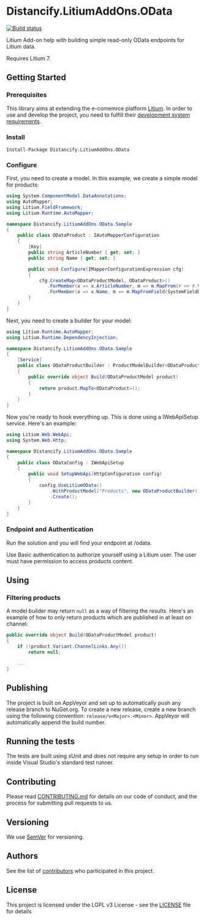 # Distancify.LitiumAddOns.OData

[![Build status](https://ci.appveyor.com/api/projects/status/mfo6xvkj9k9hjx0h?svg=true)](https://ci.appveyor.com/project/DistancifyAB/distancify-litiumaddons-odata)

Litium Add-on help with building simple read-only OData endpoints for Litium data.

Requires Litium 7.

## Getting Started

### Prerequisites

This library aims at extending the e-comemrce platform [Litium](https://www.litium.se/). In order to use and develop the project, you need to fulfill their [development system requirements](https://docs.litium.com/documentation/get-started/system-requirements#DevEnv).

### Install

```
Install-Package Distancify.LitiumAddOns.OData
```

### Configure

First, you need to create a model. In this example, we create a simple model for products:

```csharp
using System.ComponentModel.DataAnnotations;
using AutoMapper;
using Litium.FieldFramework;
using Litium.Runtime.AutoMapper;

namespace Distancify.LitiumAddOns.OData.Sample
{
    public class ODataProduct : IAutoMapperConfiguration
    {
        [Key]
        public string ArticleNumber { get; set; }
        public string Name { get; set; }

        public void Configure(IMapperConfigurationExpression cfg)
        {
            cfg.CreateMap<ODataProductModel, ODataProduct>()
               .ForMember(x => x.ArticleNumber, m => m.MapFrom(r => r.Variant.Id))
               .ForMember(x => x.Name, m => m.MapFromField(SystemFieldDefinitionConstants.Name));
        }
    }
}
```

Next, you need to create a builder for your model:

```csharp
using Litium.Runtime.AutoMapper;
using Litium.Runtime.DependencyInjection;

namespace Distancify.LitiumAddOns.OData.Sample
{
    [Service]
    public class ODataProductBuilder : ProductModelBuilder<ODataProduct>
    {
        public override object Build(ODataProductModel product)
        {
            return product.MapTo<ODataProduct>();
        }
    }
}
```

Now you're ready to hook everything up. This is done using a IWebApiSetup service. Here's an example:

```csharp
using Litium.Web.WebApi;
using System.Web.Http;

namespace Distancify.LitiumAddOns.OData.Sample
{
    public class ODataConfig : IWebApiSetup
    {
        public void SetupWebApi(HttpConfiguration config)
        {
            config.UseLitiumOData()
                .WithProductModel("Products", new ODataProductBuilder())
                .Create();
        }
    }
}
```

### Endpoint and Authentication

Run the solution and you will find your endpoint at /odata.

Use Basic authentication to authorize yourself using a Litium user. The user must have permission to access products content.

## Using

### Filtering products

A model builder may return `null` as a way of filtering the results. Here's an example of how to only return products which are published in at least on channel:

```csharp
public override object Build(ODataProductModel product)
{
    if (!product.Variant.ChannelLinks.Any())
        return null;

    ...
}
```

## Publishing

The project is built on AppVeyor and set up to automatically push any release branch to NuGet.org. To create a new release, create a new branch using the following convention: `release/v<Major>.<Minor>`. AppVeyor will automatically append the build number.

## Running the tests

The tests are built using xUnit and does not require any setup in order to run inside Visual Studio's standard test runner.

## Contributing

Please read [CONTRIBUTING.md](CONTRIBUTING.md) for details on our code of conduct, and the process for submitting pull requests to us.

## Versioning

We use [SemVer](http://semver.org/) for versioning.

## Authors

See the list of [contributors](https://github.com/distancify/Distancify.LitiumAddOns.OData/graphs/contributors) who participated in this project.

## License

This project is licensed under the LGPL v3 License - see the [LICENSE](LICENSE) file for details
